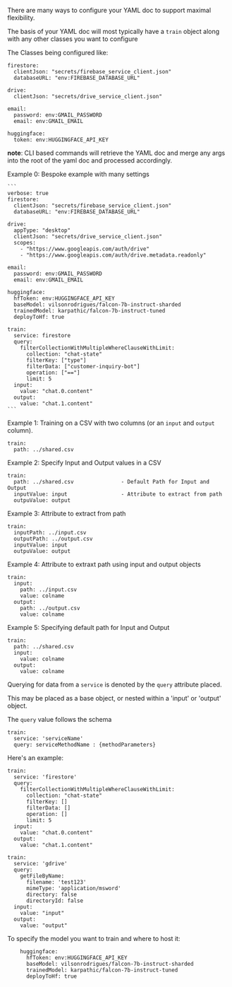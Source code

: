 There are many ways to configure your YAML doc to support maximal flexibility.

The basis of your YAML doc will most typically have a `train` object along with any other classes you want to configure

The Classes being configured like:

    firestore: 
      clientJson: "secrets/firebase_service_client.json"
      databaseURL: "env:FIREBASE_DATABASE_URL"

    drive:
      clientJson: "secrets/drive_service_client.json" 

    email:
      password: env:GMAIL_PASSWORD
      email: env:GMAIL_EMAIL

    huggingface:
      token: env:HUGGINGFACE_API_KEY 


**note**: CLI based commands will retrieve the YAML doc and merge any args into the root of the yaml doc and processed accordingly. 

Example 0: Bespoke example with many settings

    ```
    verbose: true
    firestore: 
      clientJson: "secrets/firebase_service_client.json"
      databaseURL: "env:FIREBASE_DATABASE_URL"

    drive:
      appType: "desktop"
      clientJson: "secrets/drive_service_client.json" 
      scopes: 
        - "https://www.googleapis.com/auth/drive"
        - "https://www.googleapis.com/auth/drive.metadata.readonly"

    email:
      password: env:GMAIL_PASSWORD
      email: env:GMAIL_EMAIL

    huggingface:
      hfToken: env:HUGGINGFACE_API_KEY
      baseModel: vilsonrodrigues/falcon-7b-instruct-sharded
      trainedModel: karpathic/falcon-7b-instruct-tuned
      deployToHf: true 

    train:
      service: firestore
      query: 
        filterCollectionWithMultipleWhereClauseWithLimit:
          collection: "chat-state"
          filterKey: ["type"]
          filterData: ["customer-inquiry-bot"]
          operation: ["=="]
          limit: 5
      input:
        value: "chat.0.content"
      output:
        value: "chat.1.content"
    ```


Example 1: Training on a CSV with two columns  (or an `input` and `output` column).

    train:
      path: ../shared.csv

Example 2: Specify Input and Output values in a CSV

    train:
      path: ../shared.csv               - Default Path for Input and Output 
      inputValue: input                 - Attribute to extract from path
      outpuValue: output 

Example 3: Attribute to extract from path

    train: 
      inputPath: ../input.csv
      outputPath: ../output.csv
      inputValue: input
      outpuValue: output 

Example 4: Attribute to extraxt path using input and output objects

    train:
      input: 
        path: ../input.csv 
        value: colname
      output:
        path: ../output.csv
        value: colname

Example 5: Specifying default path for Input and Output

    train:
      path: ../shared.csv
      input:              
        value: colname
      output:
        value: colname


Querying for data from a `service` is denoted by the `query` attribute placed.

This may be placed as a base object, or nested within a 'input' or 'output' object.

The `query` value follows the schema

    train:
      service: 'serviceName'
      query: serviceMethodName : {methodParameters}

Here's an example:

    train:
      service: 'firestore' 
      query:
        filterCollectionWithMultipleWhereClauseWithLimit:
          collection: "chat-state"
          filterKey: []
          filterData: []
          operation: []
          limit: 5
      input:
        value: "chat.0.content"
      output:
        value: "chat.1.content"

    train:
      service: 'gdrive' 
      query:
        getFileByName:
          filename: 'test123'
          mimeType: 'application/msword'
          directory: false
          directoryId: false
      input:
        value: "input"
      output:
        value: "output"

To specify the model you want to train and where to host it:

```
    huggingface:
      hfToken: env:HUGGINGFACE_API_KEY
      baseModel: vilsonrodrigues/falcon-7b-instruct-sharded
      trainedModel: karpathic/falcon-7b-instruct-tuned
      deployToHf: true 
```

 